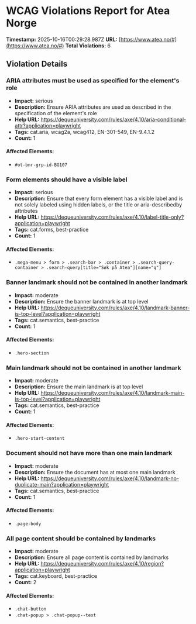 # WCAG Violations Report for Atea Norge

**Timestamp:** 2025-10-16T00:29:28.987Z
**URL:** [https://www.atea.no/#](https://www.atea.no/#)
**Total Violations:** 6

## Violation Details

### ARIA attributes must be used as specified for the element's role

- **Impact:** serious
- **Description:** Ensure ARIA attributes are used as described in the specification of the element's role
- **Help URL:** https://dequeuniversity.com/rules/axe/4.10/aria-conditional-attr?application=playwright
- **Tags:** cat.aria, wcag2a, wcag412, EN-301-549, EN-9.4.1.2
- **Count:** 1

#### Affected Elements:

- `#ot-bnr-grp-id-BG107`

### Form elements should have a visible label

- **Impact:** serious
- **Description:** Ensure that every form element has a visible label and is not solely labeled using hidden labels, or the title or aria-describedby attributes
- **Help URL:** https://dequeuniversity.com/rules/axe/4.10/label-title-only?application=playwright
- **Tags:** cat.forms, best-practice
- **Count:** 1

#### Affected Elements:

- `.mega-menu > form > .search-bar > .container > .search-query-container > .search-query[title="Søk på Atea"][name="q"]`

### Banner landmark should not be contained in another landmark

- **Impact:** moderate
- **Description:** Ensure the banner landmark is at top level
- **Help URL:** https://dequeuniversity.com/rules/axe/4.10/landmark-banner-is-top-level?application=playwright
- **Tags:** cat.semantics, best-practice
- **Count:** 1

#### Affected Elements:

- `.hero-section`

### Main landmark should not be contained in another landmark

- **Impact:** moderate
- **Description:** Ensure the main landmark is at top level
- **Help URL:** https://dequeuniversity.com/rules/axe/4.10/landmark-main-is-top-level?application=playwright
- **Tags:** cat.semantics, best-practice
- **Count:** 1

#### Affected Elements:

- `.hero-start-content`

### Document should not have more than one main landmark

- **Impact:** moderate
- **Description:** Ensure the document has at most one main landmark
- **Help URL:** https://dequeuniversity.com/rules/axe/4.10/landmark-no-duplicate-main?application=playwright
- **Tags:** cat.semantics, best-practice
- **Count:** 1

#### Affected Elements:

- `.page-body`

### All page content should be contained by landmarks

- **Impact:** moderate
- **Description:** Ensure all page content is contained by landmarks
- **Help URL:** https://dequeuniversity.com/rules/axe/4.10/region?application=playwright
- **Tags:** cat.keyboard, best-practice
- **Count:** 2

#### Affected Elements:

- `.chat-button`
- `.chat-popup > .chat-popup--text`
